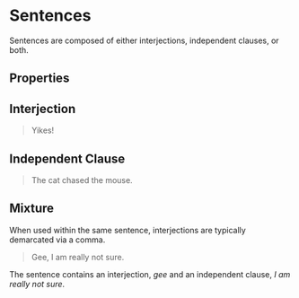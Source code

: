 # Sentences
<!-- +elementInfo -->
<!-- !sentence -->
Sentences are composed of either interjections, independent clauses, or both.
<!-- !sentence -->

## Properties
<!-- +propertySummary -->

## Interjection
> Yikes!

## Independent Clause
> The cat chased the mouse.

## Mixture
When used within the same sentence, interjections are typically demarcated via a comma.

<!-- *sentence.mixture -->
> Gee, I am really not sure.
<!-- .caption -->
The sentence contains an interjection, *gee* and an independent clause, *I am really not sure*.